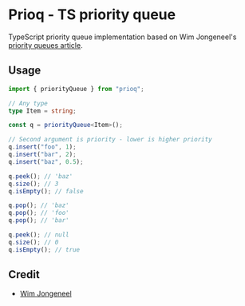 # Prioq - TS priority queue

TypeScript priority queue implementation based on Wim Jongeneel's [priority queues article](https://itnext.io/priority-queue-in-typescript-6ef23116901).

## Usage

```ts
import { priorityQueue } from "prioq";

// Any type
type Item = string;

const q = priorityQueue<Item>();

// Second argument is priority - lower is higher priority
q.insert("foo", 1);
q.insert("bar", 2);
q.insert("baz", 0.5);

q.peek(); // 'baz'
q.size(); // 3
q.isEmpty(); // false

q.pop(); // 'baz'
q.pop(); // 'foo'
q.pop(); // 'bar'

q.peek(); // null
q.size(); // 0
q.isEmpty(); // true
```

## Credit

- [Wim Jongeneel](https://wim-jongeneel.medium.com/)
